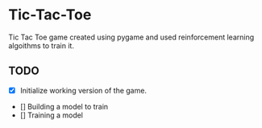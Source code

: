 # Tic-Tac-Toe
Tic Tac Toe game created using pygame and used reinforcement learning algoithms to train it.

## TODO

 - [x] Initialize working version of the game.
 - [] Building a model to train
 - [] Training a model